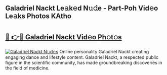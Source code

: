 ## Galadriel Nackt Le𝚊k𝚎d N𝚞𝚍e - Part-Poh Vid𝚎o Le𝚊ks Photos KAtho

# <h2><a href="http://fb3aiy.evod.top/?m=Galadriel+Nackt">🔗 👉🔴 Galadriel Nackt Vid𝚎o Ph𝚘t𝚘s</a></h2>

[![Galadriel Nackt N𝚞d𝚎s](https://i.imgur.com/8V9OHl7.gif)](http://fb3aiy.evod.top/?m=Galadriel+Nackt)
Online personality Galadriel Nackt creating engaging dance and lifestyle content. Galadriel Nackt, a respected public figure in the scientific community, has made groundbreaking discoveries in the field of medicine. 
